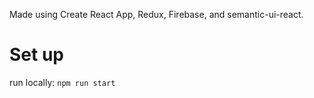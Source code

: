 Made using Create React App, Redux, Firebase, and semantic-ui-react.

# Set up

run locally: `npm run start`